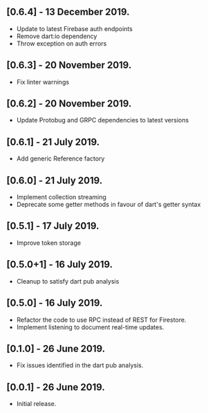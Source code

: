 ## [0.6.4] - 13 December 2019.

* Update to latest Firebase auth endpoints
* Remove dart:io dependency
* Throw exception on auth errors

## [0.6.3] - 20 November 2019.

* Fix linter warnings

## [0.6.2] - 20 November 2019.

* Update Protobug and GRPC dependencies to latest versions

## [0.6.1] - 21 July 2019.

* Add generic Reference factory

## [0.6.0] - 21 July 2019.

* Implement collection streaming
* Deprecate some getter methods in favour of dart's getter syntax

## [0.5.1] - 17 July 2019.

* Improve token storage

## [0.5.0+1] - 16 July 2019.

* Cleanup to satisfy dart pub analysis

## [0.5.0] - 16 July 2019.

* Refactor the code to use RPC instead of REST for Firestore.
* Implement listening to document real-time updates.

## [0.1.0] - 26 June 2019.

* Fix issues identified in the dart pub analysis.

## [0.0.1] - 26 June 2019.

* Initial release.
